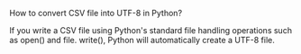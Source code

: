How to convert CSV file into UTF-8 in Python?

If you write a CSV file using Python's standard file handling operations such as open() and file. write(), Python will automatically create a UTF-8 file.
